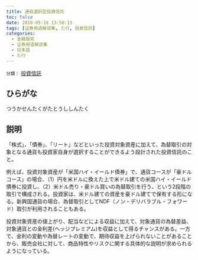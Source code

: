 ```yaml
---
title: 通貨選択型投資信託
toc: false
date: 2018-05-18 13:50:13
tags: [证券用语解说集, た行, 投資信託]
categories:
  - 金融服务
  - 证券用语解说集
  - 日本語
  - た行
---
```


`分類：` [投資信託](/tags/投資信託/)

## ひらがな

つうかせんたくがたとうししんたく

## 説明

「株式」、「債券」、「リート」などといった投資対象資産に加えて、為替取引の対象となる通貨も投資家自身が選択することができるよう設計された投資信託のこと。

例えば、投資対象資産が「米国ハイ・イールド債券」で、通貨コースが「豪ドルコース」の場合、（1）円を米ドルに換えた上で米ドル建ての米国ハイ・イールド債券に投資し、（2）米ドル売り・豪ドル買いの為替取引を行う、という2段階の取引で構成される。投資家は、米ドル建ての資産を豪ドル建てで保有する形になる。新興国通貨の場合、為替取引としてNDF（ノン・デリバラブル・フォワード）取引が利用されることもある。

投資対象資産の値上がり、配当などによる収益に加えて、対象通貨の為替差益、対象通貨との金利差(ヘッジプレミアム)を収益として得るチャンスがある。一方で、金利の変動や為替レートの変動で、期待収益を上げられないことがあることから、販売会社に対して、商品特性やリスクに関する具体的な説明が求められるようになっている。

